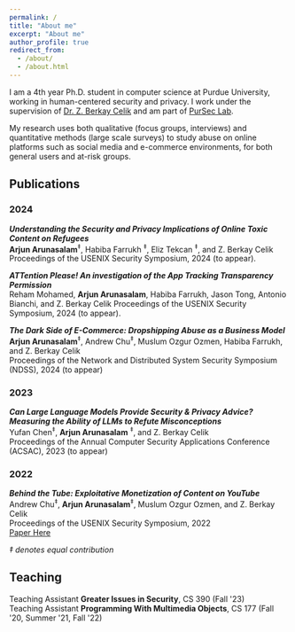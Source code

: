 ```yaml
---
permalink: /
title: "About me"
excerpt: "About me"
author_profile: true
redirect_from: 
  - /about/
  - /about.html
---
```



I am a 4th year Ph.D. student in computer science at Purdue University, working in human-centered security and privacy. I work under the supervision of [Dr. Z. Berkay Celik](https://beerkay.github.io/) and am part of [PurSec Lab](https://pursec.cs.purdue.edu/pubs.html).   

My research uses both qualitative (focus groups, interviews) and quantitative methods (large scale surveys) to study abuse on online platforms such as social media and e-commerce environments, for both general users and at-risk groups.


Publications 
------------

### 2024


***Understanding the Security and Privacy Implications of Online Toxic Content on Refugees*** <br>
**Arjun Arunasalam**<sup>‡</sup>, Habiba Farrukh <sup>‡</sup>, Eliz Tekcan <sup>‡</sup>, and Z. Berkay Celik<br>
Proceedings of the USENIX Security Symposium, 2024 (to appear). <br>


***ATTention Please! An investigation of the App Tracking Transparency Permission*** <br>
Reham Mohamed, **Arjun Arunasalam**, Habiba Farrukh, Jason Tong, Antonio Bianchi, and Z. Berkay Celik
Proceedings of the USENIX Security Symposium, 2024 (to appear). <br>


***The Dark Side of E-Commerce: Dropshipping Abuse as a Business Model*** <br>
**Arjun Arunasalam**<sup>‡</sup>, Andrew Chu<sup>‡</sup>, Muslum Ozgur Ozmen, Habiba Farrukh, and Z. Berkay Celik<br>
Proceedings of the Network and Distributed System
Security Symposium (NDSS), 2024  (to appear)<br>


### 2023


***Can Large Language Models Provide Security & Privacy Advice? Measuring the
Ability of LLMs to Refute Misconceptions*** <br>
Yufan Chen<sup>‡</sup>, **Arjun Arunasalam** <sup>‡</sup>, and Z. Berkay Celik<br>
Proceedings of the Annual Computer Security Applications Conference (ACSAC), 2023 (to appear) <br>



### 2022

***Behind the Tube: Exploitative Monetization of Content on YouTube*** <br>
Andrew Chu<sup>‡</sup>,  **Arjun Arunasalam**<sup>‡</sup>, Muslum Ozgur Ozmen, and Z. Berkay Celik<br>
Proceedings of the USENIX Security Symposium, 2022 <br>
[Paper Here](https://www.usenix.org/conference/usenixsecurity22/presentation/chu)<br>

*‡ denotes equal contribution*



Teaching 
--------
Teaching Assistant **Greater Issues in Security**, CS 390 (Fall '23)  <br>
Teaching Assistant **Programming With Multimedia Objects**, CS 177 (Fall '20, Summer '21, Fall '22)  <br>

<!-- 
This is the front page of a website that is powered by the [academicpages template](https://github.com/academicpages/academicpages.github.io) and hosted on GitHub pages. [GitHub pages](https://pages.github.com) is a free service in which websites are built and hosted from code and data stored in a GitHub repository, automatically updating when a new commit is made to the respository. This template was forked from the [Minimal Mistakes Jekyll Theme](https://mmistakes.github.io/minimal-mistakes/) created by Michael Rose, and then extended to support the kinds of content that academics have: publications, talks, teaching, a portfolio, blog posts, and a dynamically-generated CV. You can fork [this repository](https://github.com/academicpages/academicpages.github.io) right now, modify the configuration and markdown files, add your own PDFs and other content, and have your own site for free, with no ads! An older version of this template powers my own personal website at [stuartgeiger.com](http://stuartgeiger.com), which uses [this Github repository](https://github.com/staeiou/staeiou.github.io).

A data-driven personal website
======
Like many other Jekyll-based GitHub Pages templates, academicpages makes you separate the website's content from its form. The content & metadata of your website are in structured markdown files, while various other files constitute the theme, specifying how to transform that content & metadata into HTML pages. You keep these various markdown (.md), YAML (.yml), HTML, and CSS files in a public GitHub repository. Each time you commit and push an update to the repository, the [GitHub pages](https://pages.github.com/) service creates static HTML pages based on these files, which are hosted on GitHub's servers free of charge.

Many of the features of dynamic content management systems (like Wordpress) can be achieved in this fashion, using a fraction of the computational resources and with far less vulnerability to hacking and DDoSing. You can also modify the theme to your heart's content without touching the content of your site. If you get to a point where you've broken something in Jekyll/HTML/CSS beyond repair, your markdown files describing your talks, publications, etc. are safe. You can rollback the changes or even delete the repository and start over -- just be sure to save the markdown files! Finally, you can also write scripts that process the structured data on the site, such as [this one](https://github.com/academicpages/academicpages.github.io/blob/master/talkmap.ipynb) that analyzes metadata in pages about talks to display [a map of every location you've given a talk](https://academicpages.github.io/talkmap.html).

Getting started
======
1. Register a GitHub account if you don't have one and confirm your e-mail (required!)
1. Fork [this repository](https://github.com/academicpages/academicpages.github.io) by clicking the "fork" button in the top right. 
1. Go to the repository's settings (rightmost item in the tabs that start with "Code", should be below "Unwatch"). Rename the repository "[your GitHub username].github.io", which will also be your website's URL.
1. Set site-wide configuration and create content & metadata (see below -- also see [this set of diffs](http://archive.is/3TPas) showing what files were changed to set up [an example site](https://getorg-testacct.github.io) for a user with the username "getorg-testacct")
1. Upload any files (like PDFs, .zip files, etc.) to the files/ directory. They will appear at https://[your GitHub username].github.io/files/example.pdf.  
1. Check status by going to the repository settings, in the "GitHub pages" section

Site-wide configuration
------
The main configuration file for the site is in the base directory in [_config.yml](https://github.com/academicpages/academicpages.github.io/blob/master/_config.yml), which defines the content in the sidebars and other site-wide features. You will need to replace the default variables with ones about yourself and your site's github repository. The configuration file for the top menu is in [_data/navigation.yml](https://github.com/academicpages/academicpages.github.io/blob/master/_data/navigation.yml). For example, if you don't have a portfolio or blog posts, you can remove those items from that navigation.yml file to remove them from the header. 

Create content & metadata
------
For site content, there is one markdown file for each type of content, which are stored in directories like _publications, _talks, _posts, _teaching, or _pages. For example, each talk is a markdown file in the [_talks directory](https://github.com/academicpages/academicpages.github.io/tree/master/_talks). At the top of each markdown file is structured data in YAML about the talk, which the theme will parse to do lots of cool stuff. The same structured data about a talk is used to generate the list of talks on the [Talks page](https://academicpages.github.io/talks), each [individual page](https://academicpages.github.io/talks/2012-03-01-talk-1) for specific talks, the talks section for the [CV page](https://academicpages.github.io/cv), and the [map of places you've given a talk](https://academicpages.github.io/talkmap.html) (if you run this [python file](https://github.com/academicpages/academicpages.github.io/blob/master/talkmap.py) or [Jupyter notebook](https://github.com/academicpages/academicpages.github.io/blob/master/talkmap.ipynb), which creates the HTML for the map based on the contents of the _talks directory).

**Markdown generator**

I have also created [a set of Jupyter notebooks](https://github.com/academicpages/academicpages.github.io/tree/master/markdown_generator
) that converts a CSV containing structured data about talks or presentations into individual markdown files that will be properly formatted for the academicpages template. The sample CSVs in that directory are the ones I used to create my own personal website at stuartgeiger.com. My usual workflow is that I keep a spreadsheet of my publications and talks, then run the code in these notebooks to generate the markdown files, then commit and push them to the GitHub repository.

How to edit your site's GitHub repository
------
Many people use a git client to create files on their local computer and then push them to GitHub's servers. If you are not familiar with git, you can directly edit these configuration and markdown files directly in the github.com interface. Navigate to a file (like [this one](https://github.com/academicpages/academicpages.github.io/blob/master/_talks/2012-03-01-talk-1.md) and click the pencil icon in the top right of the content preview (to the right of the "Raw | Blame | History" buttons). You can delete a file by clicking the trashcan icon to the right of the pencil icon. You can also create new files or upload files by navigating to a directory and clicking the "Create new file" or "Upload files" buttons. 

Example: editing a markdown file for a talk
![Editing a markdown file for a talk](/images/editing-talk.png)

For more info
------
More info about configuring academicpages can be found in [the guide](https://academicpages.github.io/markdown/). The [guides for the Minimal Mistakes theme](https://mmistakes.github.io/minimal-mistakes/docs/configuration/) (which this theme was forked from) might also be helpful.
 -->